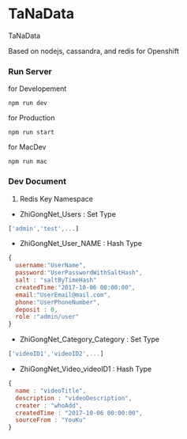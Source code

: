 # TaNaData
TaNaData

Based on nodejs, cassandra, and redis for Openshift

### Run Server 
for Developement 
```
npm run dev
```

for Production 
```
npm run start 
```

for MacDev 
```
npm run mac
```


### Dev Document 
1. Redis Key Namespace 

  - ZhiGongNet_Users : Set Type 
```javascript
['admin','test',...]
```

  - ZhiGongNet_User_NAME : Hash Type
```javascript
{ 
  username:"UserName", 
  password:"UserPasswordWithSaltHash", 
  salt : "saltByTimeHash"
  createdTime:"2017-10-06 00:00:00", 
  email:"UserEmail@mail.com", 
  phone:"UserPhoneNumber", 
  deposit : 0,
  role :"admin/user"
}
```

  - ZhiGongNet_Category_Category : Set Type
```javascript
['videoID1','videoID2',...]
```

  - ZhiGongNet_Video_videoID1 : Hash Type
```javascript
{
  name : "videoTitle",
  description : "videoDescription",
  creater : "whoAdd",
  createdTime : "2017-10-06 00:00:00",
  sourceFrom : "YouKu"
}
```



